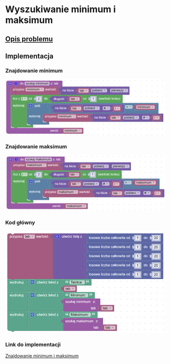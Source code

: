 # Wyszukiwanie minimum i maksimum

## [Opis problemu](../../../../algorithms/searching/min-or-max.md)


## Implementacja

### Znajdowanie minimum

![](../../../../assets/minimum.png)

### Znajdowanie maksimum

![](../../../../assets/maximum.png)

### Kod główny

![](../../../../assets/min_max_main.png)

### Link do implementacji

[Znajdowanie minimum i maksimum](https://blockly-demo.appspot.com/static/demos/code/index.html?lang=pl#6rhsk3)
